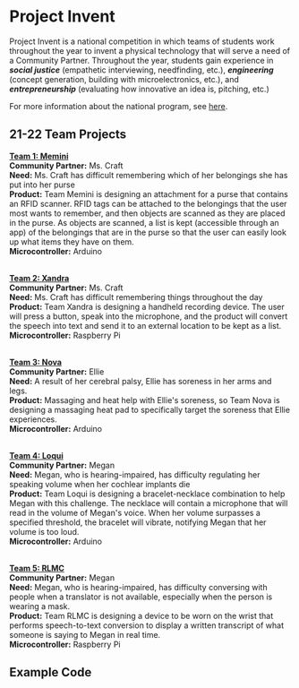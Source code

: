 # Project Invent

Project Invent is a national competition in which teams of students work throughout the year to invent a physical technology that will serve a need of a Community Partner. Throughout the year, students gain experience in ***social justice*** (empathetic interviewing, needfinding, etc.), ***engineering*** (concept generation, building with microelectronics, etc.), and ***entrepreneurship*** (evaluating how innovative an idea is, pitching, etc.)

For more information about the national program, see [here](https://projectinvent.org/).

## 21-22 Team Projects

**[Team 1: Memini](https://github.com/leemirsky/Team1-Memini)**
<br> **Community Partner:** Ms. Craft
<br> **Need:** Ms. Craft has difficult remembering which of her belongings she has put into her purse
<br> **Product:** Team Memini is designing an attachment for a purse that contains an RFID scanner. RFID tags can be attached to the belongings that the user most wants to remember, and then objects are scanned as they are placed in the purse. As objects are scanned, a list is kept (accessible through an app) of the belongings that are in the purse so that the user can easily look up what items they have on them.
<br> **Microcontroller:** Arduino

<br> **[Team 2: Xandra](https://github.com/leemirsky/Team2-Xandra)**
<br> **Community Partner:** Ms. Craft
<br> **Need:** Ms. Craft has difficult remembering things throughout the day
<br> **Product:** Team Xandra is designing a handheld recording device. The user will press a button, speak into the microphone, and the product will convert the speech into text and send it to an external location to be kept as a list.
<br> **Microcontroller:** Raspberry Pi

<br> **[Team 3: Nova](https://github.com/leemirsky/Team3-Nova)**
<br> **Community Partner:** Ellie
<br> **Need:** A result of her cerebral palsy, Ellie has soreness in her arms and legs.
<br> **Product:** Massaging and heat help with Ellie's soreness, so Team Nova is designing a massaging heat pad to specifically target the soreness that Ellie experiences.
<br> **Microcontroller:** Arduino

<br> **[Team 4: Loqui](https://github.com/leemirsky/Team4-Loqui)**
<br> **Community Partner:** Megan
<br> **Need:** Megan, who is hearing-impaired, has difficulty regulating her speaking volume when her cochlear implants die
<br> **Product:** Team Loqui is designing a bracelet-necklace combination to help Megan with this challenge. The necklace will contain a microphone that will read in the volume of Megan's voice. When her volume surpasses a specified threshold, the bracelet will vibrate, notifying Megan that her volume is too loud.
<br> **Microcontroller:** Arduino

<br> **[Team 5: RLMC](https://github.com/leemirsky/Team5-RLMC)**
<br> **Community Partner:** Megan
<br> **Need:** Megan, who is hearing-impaired, has difficulty conversing with people when a translator is not available, especially when the person is wearing a mask.
<br> **Product:** Team RLMC is designing a device to be worn on the wrist that performs speech-to-text conversion to display a written transcript of what someone is saying to Megan in real time.
<br> **Microcontroller:** Raspberry Pi

## Example Code
